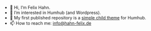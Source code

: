 - 👋 Hi, I’m Felix Hahn.
- 👀 I’m interested in Humhub (and Wordpress).
- 🌱 My first published repository is a [simple child theme](github.com/felixhahnweilheim/humhub-themes-orange) for Humhub.
- 📫 How to reach me: info@hahn-felix.de
